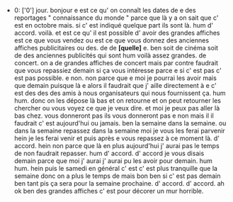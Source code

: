  * 0: ['0']
	jour.
	 bonjour e est ce qu' on connaît les dates de e des reportages " connaissance du monde " parce que là y a on sait que c' est en octobre mais.
	 si c' est indiqué quelque part ils sont là.
	 hum d' accord.
	 voilà.
	 et est ce qu' il est possible d' avoir des grandes affiches est ce que vous vendez ou est ce que vous donnez des anciennes affiches publicitaires ou des.
	 de de **[quelle]** e.
	 ben soit de cinéma soit de des anciennes publicités qui sont hum voilà assez grandes.
	 de concert.
	 on a de grandes affiches de concert mais par contre faudrait que vous repassiez demain si ça vous intéresse parce e si c' est pas c' est pas possible.
	 e non.
	 non parce que e moi je pourrai les avoir mais que demain puisque là e alors il faudrait que j' aille directement à e c' est des des des amis à nous organisateurs qui nous fournissent ça.
	 hum hum.
	 donc on les dépose là bas et on retourne et on peut retourner les chercher ou vous voyez ce que je veux dire.
	 et moi je peux pas aller là bas chez.
	 vous donneront pas ils vous donneront pas e non mais il il faudrait c' est aujourd'hui ou jamais.
	 ben la semaine dans la semaine.
	 ou dans la semaine repassez dans la semaine moi je vous les ferai parvenir hein je les ferai venir et puis après e vous repassez à ce moment là.
	 d' accord.
	 hein non parce que là en plus aujourd'hui j' aurai pas le temps de non faudrait repasser.
	 hum d' accord.
	 d' accord je vous disais demain parce que moi j' aurai j' aurai pu les avoir pour demain.
	 hum hum.
	 hein puis le samedi en général c' est c' est plus tranquille que la semaine donc on a plus le temps de mais bon ben si c' est pas demain ben tant pis ça sera pour la semaine prochaine.
	 d' accord.
	 d' accord.
	 ah ok ben des grandes affiches c' est pour décorer un mur horrible.
	

